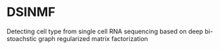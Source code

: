 # DSINMF
Detecting cell type from single cell RNA sequencing based on deep bi-stoachstic graph regularized matrix factorization
